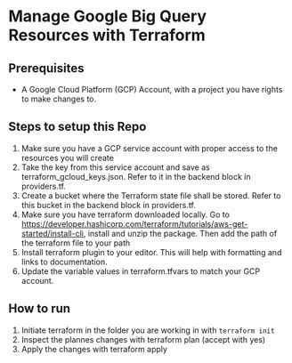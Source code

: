 # Manage Google Big Query Resources with Terraform

## Prerequisites
*  A Google Cloud Platform (GCP) Account, with a project you have rights to make changes to.

## Steps to setup this Repo
1. Make sure you have a GCP service account with proper access to the resources you will create
2. Take the key from this service account and save as terraform_gcloud_keys.json. Refer to it in the backend block in providers.tf.
3. Create a bucket where the Terraform state file shall be stored. Refer to this bucket in the backend block in providers.tf. 
4. Make sure you have terraform downloaded locally. Go to https://developer.hashicorp.com/terraform/tutorials/aws-get-started/install-cli, install and unzip the package. Then add the path of the terraform file to your path
5. Install terraform plugin to your editor. This will help with formatting and links to documentation.
6. Update the variable values in terraform.tfvars to match your GCP account.



## How to run

1. Initiate terraform in the folder you are working in with `terraform init`
2. Inspect the plannes changes with terraform plan (accept with yes)
3. Apply the changes with terraform apply



